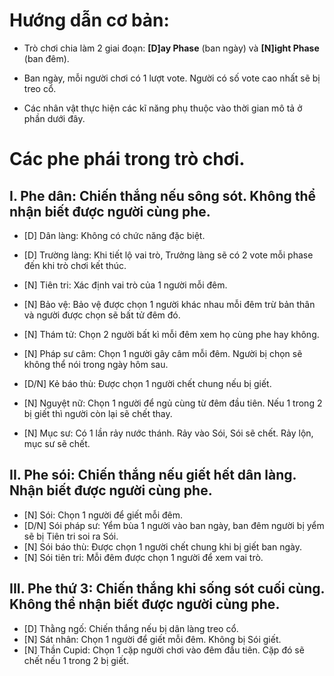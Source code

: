 # Hướng dẫn cơ bản: 

- Trò chơi chia làm 2 giai đoạn: **[D]ay Phase** (ban ngày) và **[N]ight Phase** (ban đêm).

- Ban ngày, mỗi người chơi có 1 lượt vote. Người có số vote cao nhất sẽ bị treo cổ.
- Các nhân vật thực hiện các kĩ năng phụ thuộc vào thời gian mô tả ở phần dưới đây.

# Các phe phái trong trò chơi.

## I. Phe dân: Chiến thắng nếu sông sót. Không thể nhận biết được người cùng phe.

- [D] Dân làng: Không có chức năng đặc biệt.
- [D] Trường làng: Khi tiết lộ vai trò, Trưởng làng sẽ có 2 vote mỗi phase đến khi trò chơi kết thúc.

- [N] Tiên tri: Xác định vai trò của 1 người mỗi đêm.
- [N] Bảo vệ: Bảo vệ được chọn 1 người khác nhau mỗi đêm trừ bản thân và người được chọn sẽ bất tử đêm đó.
- [N] Thám tử: Chọn 2 người bất kì mỗi đêm xem họ cùng phe hay không.
- [N] Pháp sư câm: Chọn 1 người gây câm mỗi đêm. Người bị chọn sẽ không thể nói trong ngày hôm sau.
- [D/N] Kẻ báo thù: Được chọn 1 người chết chung nếu bị giết.
- [N] Nguyệt nữ: Chọn 1 người để ngủ cùng từ đêm đầu tiên. Nếu 1 trong 2 bị giết thì người còn lại sẽ chết thay.
- [N] Mục sư: Có 1 lần rảy nước thánh. Rảy vào Sói, Sói sẽ chết. Rảy lộn, mục sư sẽ chết.

## II. Phe sói: Chiến thắng nếu giết hết dân làng. Nhận biết được người cùng phe.

- [N] Sói: Chọn 1 người để giết mỗi đêm.
- [D/N] Sói pháp sư: Yểm bùa 1 người vào ban ngày, ban đêm người bị yểm sẽ bị Tiên tri soi ra Sói.
- [N] Sói báo thù: Được chọn 1 người chết chung khi bị giết ban ngày.
- [N] Sói tiên tri: Mỗi đêm được chọn 1 người để xem vai trò.

## III. Phe thứ 3: Chiến thắng khi sống sót cuối cùng. Không thể nhận biết được người cùng phe.

- [D] Thằng ngố: Chiến thắng nếu bị dân làng treo cổ.
- [N] Sát nhân: Chọn 1 người để giết mỗi đêm. Không bị Sói giết.
- [N] Thần Cupid: Chọn 1 cặp người chơi vào đêm đầu tiên. Cặp đó sẽ chết nếu 1 trong 2 bị giết.
